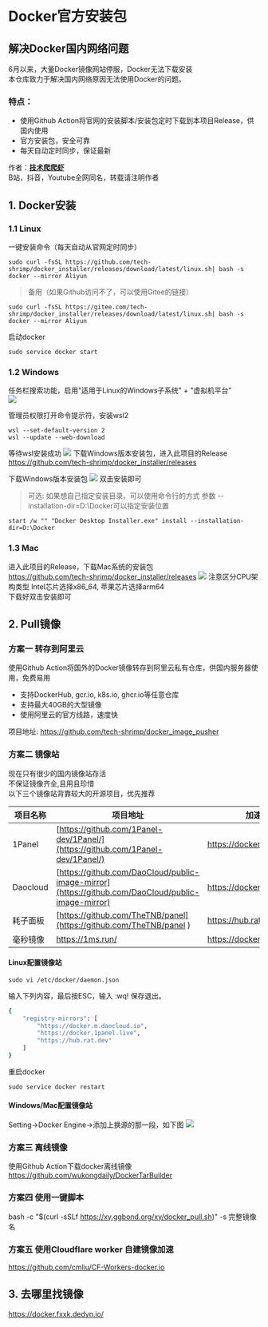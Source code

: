 # Docker官方安装包 

## 解决Docker国内网络问题

6月以来，大量Docker镜像网站停服，Docker无法下载安装<br>
本仓库致力于解决国内网络原因无法使用Docker的问题。<br>

### 特点：
- 使用Github Action将官网的安装脚本/安装包定时下载到本项目Release，供国内使用<br>
- 官方安装包，安全可靠<br>
- 每天自动定时同步，保证最新<br>

作者：**[技术爬爬虾](https://github.com/tech-shrimp/me)**<br>
B站，抖音，Youtube全网同名，转载请注明作者<br>

## 1. Docker安装
### 1.1 Linux
一键安装命令（每天自动从官网定时同步）
```
sudo curl -fsSL https://github.com/tech-shrimp/docker_installer/releases/download/latest/linux.sh| bash -s docker --mirror Aliyun
```

> 备用（如果Github访问不了，可以使用Gitee的链接）<br>
```
sudo curl -fsSL https://gitee.com/tech-shrimp/docker_installer/releases/download/latest/linux.sh| bash -s docker --mirror Aliyun
```

启动docker
```
sudo service docker start
```

### 1.2 Windows
任务栏搜索功能，启用"适用于Linux的Windows子系统" + "虚拟机平台" <br>
![](./images/windowsFunction.png)

管理员权限打开命令提示符，安装wsl2<br>
```
wsl --set-default-version 2
wsl --update --web-download
```
等待wsl安装成功
![](./images/wsl2success.png)
下载Windows版本安装包，进入此项目的Release<br>
https://github.com/tech-shrimp/docker_installer/releases

下载Windows版本安装包
![](./images/windows_installer_package.png)
双击安装即可

>可选:
如果想自己指定安装目录，可以使用命令行的方式
参数 --installation-dir=D:\Docker可以指定安装位置


```
start /w "" "Docker Desktop Installer.exe" install --installation-dir=D:\Docker
```

### 1.3 Mac
进入此项目的Release，下载Mac系统的安装包<br>
https://github.com/tech-shrimp/docker_installer/releases
![](./images/mac_installer_package.png)
注意区分CPU架构类型 Intel芯片选择x86_64, 苹果芯片选择arm64<br>
下载好双击安装即可

## 2. Pull镜像

### 方案一  转存到阿里云
使用Github Action将国外的Docker镜像转存到阿里云私有仓库，供国内服务器使用，免费易用

- 支持DockerHub, gcr.io, k8s.io, ghcr.io等任意仓库
- 支持最大40GB的大型镜像
- 使用阿里云的官方线路，速度快

项目地址: 
https://github.com/tech-shrimp/docker_image_pusher

### 方案二 镜像站
现在只有很少的国内镜像站存活<br>
不保证镜像齐全,且用且珍惜<br>
以下三个镜像站背靠较大的开源项目，优先推荐<br>

|项目名称|项目地址| 加速地址|
| ----------- | ----------- |----------- |
|1Panel|[https://github.com/1Panel-dev/1Panel/](https://github.com/1Panel-dev/1Panel/)|https://docker.1panel.live|
|Daocloud|[https://github.com/DaoCloud/public-image-mirror](https://github.com/DaoCloud/public-image-mirror)|https://docker.m.daocloud.io|
|耗子面板|[https://github.com/TheTNB/panel](https://github.com/TheTNB/panel 	)|https://hub.rat.dev|
|毫秒镜像|https://1ms.run/|https://docker.1ms.run|


#### Linux配置镜像站


```
sudo vi /etc/docker/daemon.json
```
输入下列内容，最后按ESC，输入 :wq! 保存退出。
```sh
{
    "registry-mirrors": [
        "https://docker.m.daocloud.io",
        "https://docker.1panel.live",
        "https://hub.rat.dev"
    ]
}
```
重启docker
```
sudo service docker restart
```

#### Windows/Mac配置镜像站
Setting->Docker Engine->添加上换源的那一段，如下图
![](./images/win_speed_up.png)

### 方案三 离线镜像
使用Github Action下载docker离线镜像
https://github.com/wukongdaily/DockerTarBuilder

### 方案四 使用一键脚本
bash -c "$(curl -sSLf https://xy.ggbond.org/xy/docker_pull.sh)" -s 完整镜像名

### 方案五 使用Cloudflare worker 自建镜像加速
https://github.com/cmliu/CF-Workers-docker.io

## 3. 去哪里找镜像

https://docker.fxxk.dedyn.io/
